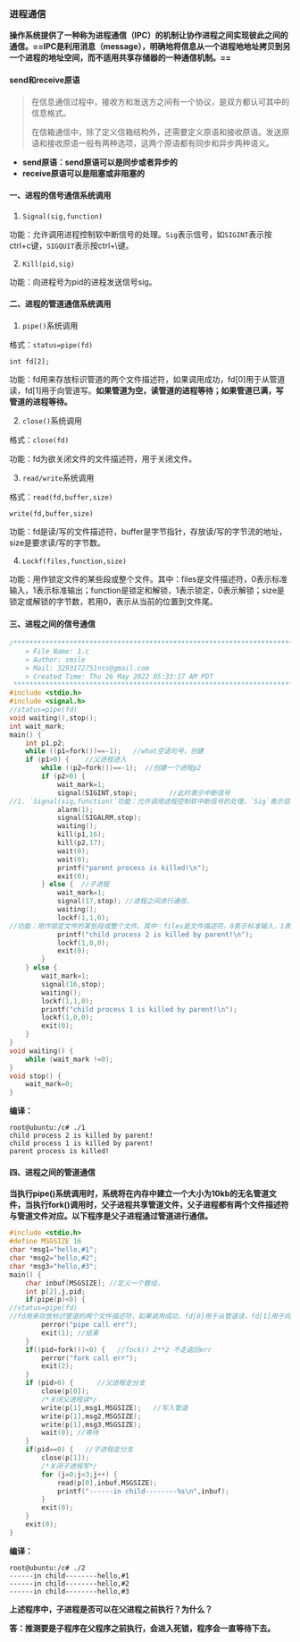 ### 进程通信

**操作系统提供了一种称为进程通信（IPC）的机制让协作进程之间实现彼此之间的通信。==IPC是利用消息（message），明确地将信息从一个进程地地址拷贝到另一个进程的地址空间，而不适用共享存储器的一种通信机制。==**

#### send和receive原语

> 在信息通信过程中，接收方和发送方之间有一个协议，是双方都认可其中的信息格式。
>
> 在信箱通信中，除了定义信箱结构外，还需要定义原语和接收原语。发送原语和接收原语一般有两种选项，这两个原语都有同步和异步两种语义。

+ **send原语：send原语可以是同步或者异步的**
+ **receive原语可以是阻塞或非阻塞的**

#### 一、进程的信号通信系统调用

1. `Signal(sig,function)`

功能：允许调用进程控制软中断信号的处理。`Sig`表示信号，如`SIGINT`表示按ctrl+c键，`SIGQUIT`表示按ctrl+\键。

2. `Kill(pid,sig)`

功能：向进程号为pid的进程发送信号sig。

 

#### 二、进程的管道通信系统调用

1. `pipe()`系统调用

格式：`status=pipe(fd)`

```
int fd[2];
```

功能：fd用来存放标识管道的两个文件描述符，如果调用成功，fd[0]用于从管道读，fd[1]用于向管道写。**如果管道为空，读管道的进程等待；如果管道已满，写管道的进程等待。**

 

2. `close()`系统调用

格式：`close(fd)`

功能：fd为欲关闭文件的文件描述符，用于关闭文件。

 

3. `read/write`系统调用

格式：`read(fd,buffer,size)`

```
write(fd,buffer,size)
```

功能：fd是读/写的文件描述符，buffer是字节指针，存放读/写的字节流的地址，size是要求读/写的字节数。

 

4. `Lockf(files,function,size)`

功能：用作锁定文件的某些段或整个文件。其中：files是文件描述符，0表示标准输入，1表示标准输出；function是锁定和解锁，1表示锁定，0表示解锁；size是锁定或解锁的字节数，若用0，表示从当前的位置到文件尾。



#### 三、进程之间的信号通信

```c
/*************************************************************************
    > File Name: 1.c
    > Author: smile
    > Mail: 3293172751nss@gmail.com 
    > Created Time: Thu 26 May 2022 05:33:17 AM PDT
 ************************************************************************/
#include <stdio.h>
#include <signal.h>
//status=pipe(fd)
void waiting(),stop();
int wait_mark;
main() {
	int p1,p2;
	while ((p1=fork())==-1);   //what空语句号，创建
	if (p1>0) {    //父进程进入
		while ((p2=fork())==-1);  //创建一个进程p2
		if (p2>0) {
			wait_mark=1;
			signal(SIGINT,stop);        //此时表示中断信号
//1. `Signal(sig,function)`功能：允许调用进程控制软中断信号的处理。`Sig`表示信号，如`SIGINT`表示按ctrl+c键，`SIGQUIT`表示按ctrl+\键。
			alarm(1);
			signal(SIGALRM,stop);
			waiting();
			kill(p1,16);
			kill(p2,17);
			wait(0);
			wait(0);
			printf("parent process is killed!\n");
			exit(0);
		} else {  //子进程
			wait_mark=1;
			signal(17,stop); //进程之间进行通信，
			waiting();
			lockf(1,1,0);
//功能：用作锁定文件的某些段或整个文件。其中：files是文件描述符，0表示标准输入，1表示标准输出；function是锁定和解锁，1表示锁定，0表示解锁；size是锁定或解锁的字节数，若用0，表示从当前的位置到文件尾。
			printf("child process 2 is killed by parent!\n");
			lockf(1,0,0);
			exit(0);
		}
	} else {
		wait_mark=1;
		signal(16,stop);
		waiting();
		lockf(1,1,0);
		printf("child process 1 is killed by parent!\n");
		lockf(1,0,0);
		exit(0);
	}
}
void waiting() {
	while (wait_mark !=0);
}
void stop() {
	wait_mark=0;
}

```

**编译：**

```
root@ubuntu:/c# ./1
child process 2 is killed by parent!
child process 1 is killed by parent!
parent process is killed!
```



#### 四、进程之间的管道通信

**当执行pipe()系统调用时，系统将在内存中建立一个大小为10kb的无名管道文件，当执行fork()调用时，父子进程共享管道文件，父子进程都有两个文件描述符与管道文件对应。以下程序是父子进程通过管道进行通信。**

```c
#include <stdio.h>
#define MSGSIZE 16
char *msg1="hello,#1";
char *msg2="hello,#2";
char *msg3="hello,#3";
main() {
	char inbuf[MSGSIZE]; //定义一个数组，
	int p[2],j,pid;
	if(pipe(p)<0) {
//status=pipe(fd)
//fd用来存放标识管道的两个文件描述符，如果调用成功，fd[0]用于从管道读，fd[1]用于向管道写。如果管道为空，读管道的进程等待；如果管道已满，写管道的进程等待。
		perror("pipe call err");
		exit(1); //结束
	}
	if((pid=fork())<0) {   //fock() 2**2 不走返回err
		perror("fork call err");
		exit(2);
	}
	if (pid>0) {      //父进程走分支
		close(p[0]);
		/*关闭父进程读*/
		write(p[1],msg1,MSGSIZE);   //写入管道
		write(p[1],msg2,MSGSIZE);
		write(p[1],msg3,MSGSIZE);
		wait(0); //等待
	}
	if(pid==0) {   //子进程走分支
		close(p[1]);
		/*关闭子进程写*/
		for (j=0;j<3;j++) {
			read(p[0],inbuf,MSGSIZE);
			printf("------in child--------%s\n",inbuf);
		}
		exit(0);
	}
	exit(0);
}
```

**编译：**

```
root@ubuntu:/c# ./2
------in child--------hello,#1
------in child--------hello,#2
------in child--------hello,#3
```

**上述程序中，子进程是否可以在父进程之前执行？为什么？**

**答：推测要是子程序在父程序之前执行，会进入死锁，程序会一直等待下去。**